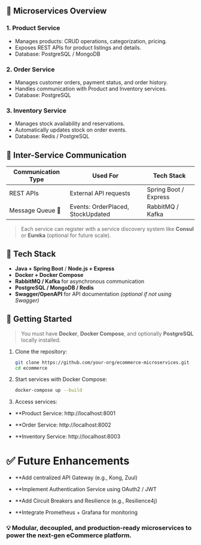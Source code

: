 
## 🧩 Microservices Overview

### 1. Product Service
- Manages products: CRUD operations, categorization, pricing.
- Exposes REST APIs for product listings and details.
- Database: PostgreSQL / MongoDB

### 2. Order Service
- Manages customer orders, payment status, and order history.
- Handles communication with Product and Inventory services.
- Database: PostgreSQL

### 3. Inventory Service
- Manages stock availability and reservations.
- Automatically updates stock on order events.
- Database: Redis / PostgreSQL

## 🔗 Inter-Service Communication

| Communication Type | Used For                | Tech Stack    |
|--------------------|-------------------------|---------------|
| REST APIs          | External API requests   | Spring Boot / Express |
| Message Queue 📨     | Events: OrderPlaced, StockUpdated | RabbitMQ / Kafka |

> Each service can register with a service discovery system like **Consul** or **Eureka** (optional for future scale).

## 🧰 Tech Stack

- **Java + Spring Boot** / **Node.js + Express**
- **Docker + Docker Compose**
- **RabbitMQ / Kafka** for asynchronous communication
- **PostgreSQL / MongoDB / Redis**
- **Swagger/OpenAPI** for API documentation *(optional if not using Swagger)*

## 🚀 Getting Started

> You must have **Docker**, **Docker Compose**, and optionally **PostgreSQL** locally installed.

1. Clone the repository:
   ```bash
   git clone https://github.com/your-org/ecommerce-microservices.git
   cd ecommerce
   
2. Start services with Docker Compose:

    ```bash
    docker-compose up --build

3. Access services:

- **Product Service: http://localhost:8001

- **Order Service: http://localhost:8002

- **Inventory Service: http://localhost:8003

# ✅ Future Enhancements
- **Add centralized API Gateway (e.g., Kong, Zuul)

- **Implement Authentication Service using OAuth2 / JWT

- **Add Circuit Breakers and Resilience (e.g., Resilience4j)

- **Integrate Prometheus + Grafana for monitoring

### 💡 Modular, decoupled, and production-ready microservices to power the next-gen eCommerce platform.